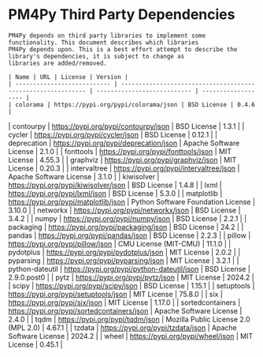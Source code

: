 # PM4Py Third Party Dependencies
    
    PM4Py depends on third party libraries to implement some functionality. This document describes which libraries
    PM4Py depends upon. This is a best effort attempt to describe the library's dependencies, it is subject to change as
    libraries are added/removed.
    
    | Name | URL | License | Version |
    | --------------------------- | ------------------------------------------------------------ | --------------------------- | ------------------- |
    | colorama | https://pypi.org/pypi/colorama/json | BSD License | 0.4.6 |
| contourpy | https://pypi.org/pypi/contourpy/json | BSD License | 1.3.1 |
| cycler | https://pypi.org/pypi/cycler/json | BSD License | 0.12.1 |
| deprecation | https://pypi.org/pypi/deprecation/json | Apache Software License | 2.1.0 |
| fonttools | https://pypi.org/pypi/fonttools/json | MIT License | 4.55.3 |
| graphviz | https://pypi.org/pypi/graphviz/json | MIT License | 0.20.3 |
| intervaltree | https://pypi.org/pypi/intervaltree/json | Apache Software License | 3.1.0 |
| kiwisolver | https://pypi.org/pypi/kiwisolver/json | BSD License | 1.4.8 |
| lxml | https://pypi.org/pypi/lxml/json | BSD License | 5.3.0 |
| matplotlib | https://pypi.org/pypi/matplotlib/json | Python Software Foundation License | 3.10.0 |
| networkx | https://pypi.org/pypi/networkx/json | BSD License | 3.4.2 |
| numpy | https://pypi.org/pypi/numpy/json | BSD License | 2.2.1 |
| packaging | https://pypi.org/pypi/packaging/json | BSD License | 24.2 |
| pandas | https://pypi.org/pypi/pandas/json | BSD License | 2.2.3 |
| pillow | https://pypi.org/pypi/pillow/json | CMU License (MIT-CMU) | 11.1.0 |
| pydotplus | https://pypi.org/pypi/pydotplus/json | MIT License | 2.0.2 |
| pyparsing | https://pypi.org/pypi/pyparsing/json | MIT License | 3.2.1 |
| python-dateutil | https://pypi.org/pypi/python-dateutil/json | BSD License | 2.9.0.post0 |
| pytz | https://pypi.org/pypi/pytz/json | MIT License | 2024.2 |
| scipy | https://pypi.org/pypi/scipy/json | BSD License | 1.15.1 |
| setuptools | https://pypi.org/pypi/setuptools/json | MIT License | 75.8.0 |
| six | https://pypi.org/pypi/six/json | MIT License | 1.17.0 |
| sortedcontainers | https://pypi.org/pypi/sortedcontainers/json | Apache Software License | 2.4.0 |
| tqdm | https://pypi.org/pypi/tqdm/json | Mozilla Public License 2.0 (MPL 2.0) | 4.67.1 |
| tzdata | https://pypi.org/pypi/tzdata/json | Apache Software License | 2024.2 |
| wheel | https://pypi.org/pypi/wheel/json | MIT License | 0.45.1 |
